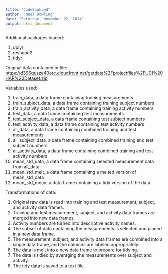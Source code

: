 ```yaml
---
title: "CodeBook.md"
author: "Neal Dowling"
date: "Saturday, November 22, 2014"
output: html_document
---
```


Additional packages loaded:
1) dplyr
2) reshape2
3) tidyr

Original data contained in file: https://d396qusza40orc.cloudfront.net/getdata%2Fprojectfiles%2FUCI%20HAR%20Dataset.zip

Variables used:
1) train_data, a data frame containing training measurements
2) train_subject_data, a data frame containing training subject numbers
3) train_activity_data, a data frame containing training activity numbers
4) test_data, a data frame containing test measurements
5) test_subject_data, a data frame containing test subject numbers
6) test_activity_data, a data frame containing test activity numbers
7) all_data, a data frame containing combined training and test measurements
8) all_subject_data, a data frame containing combined training and test subject numbers
9) all_activity_data, a data frame containing combined training and test activity numbers
10) mean_std_data, a data frame containing selected measurement data from all_data
11) mean_std_melt, a data frame containing a melted version of mean_std_data
12) mean_std_mean, a data frame containing a tidy version of the data

Transformations of data:
1) Original raw data is read into training and test measurement, subject, and activity data frames.
2) Training and test measurement, subject, and activity data frames are merged into new data frames.
3) Activity numbers are turned into descriptive activity names.
4) The subset of data containing the measurements is selected and placed in a new data frame.
5) The measurement, subject, and activity data frames are combined into a single data frame, and
the columns are labeled appropriately.
6) The data is melt into a new data frame to prepare for tidying.
7) The data is tidied by averaging the measurements over subject and activity.
8) The tidy data is saved to a text file.
